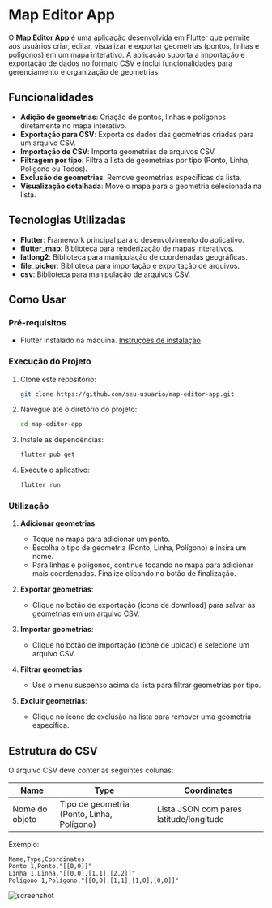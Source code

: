 # Map Editor App

O **Map Editor App** é uma aplicação desenvolvida em Flutter que permite aos usuários criar, editar, visualizar e exportar geometrias (pontos, linhas e polígonos) em um mapa interativo. A aplicação suporta a importação e exportação de dados no formato CSV e inclui funcionalidades para gerenciamento e organização de geometrias.

## Funcionalidades

- **Adição de geometrias**: Criação de pontos, linhas e polígonos diretamente no mapa interativo.
- **Exportação para CSV**: Exporta os dados das geometrias criadas para um arquivo CSV.
- **Importação de CSV**: Importa geometrias de arquivos CSV.
- **Filtragem por tipo**: Filtra a lista de geometrias por tipo (Ponto, Linha, Polígono ou Todos).
- **Exclusão de geometrias**: Remove geometrias específicas da lista.
- **Visualização detalhada**: Move o mapa para a geometria selecionada na lista.

## Tecnologias Utilizadas

- **Flutter**: Framework principal para o desenvolvimento do aplicativo.
- **flutter_map**: Biblioteca para renderização de mapas interativos.
- **latlong2**: Biblioteca para manipulação de coordenadas geográficas.
- **file_picker**: Biblioteca para importação e exportação de arquivos.
- **csv**: Biblioteca para manipulação de arquivos CSV.

## Como Usar

### Pré-requisitos

- Flutter instalado na máquina. [Instruções de instalação](https://flutter.dev/docs/get-started/install)

### Execução do Projeto

1. Clone este repositório:
   ```bash
   git clone https://github.com/seu-usuario/map-editor-app.git
   ```

2. Navegue até o diretório do projeto:
   ```bash
   cd map-editor-app
   ```

3. Instale as dependências:
   ```bash
   flutter pub get
   ```

4. Execute o aplicativo:
   ```bash
   flutter run
   ```

### Utilização

1. **Adicionar geometrias**:
   - Toque no mapa para adicionar um ponto.
   - Escolha o tipo de geometria (Ponto, Linha, Polígono) e insira um nome.
   - Para linhas e polígonos, continue tocando no mapa para adicionar mais coordenadas. Finalize clicando no botão de finalização.

2. **Exportar geometrias**:
   - Clique no botão de exportação (ícone de download) para salvar as geometrias em um arquivo CSV.

3. **Importar geometrias**:
   - Clique no botão de importação (ícone de upload) e selecione um arquivo CSV.

4. **Filtrar geometrias**:
   - Use o menu suspenso acima da lista para filtrar geometrias por tipo.

5. **Excluir geometrias**:
   - Clique no ícone de exclusão na lista para remover uma geometria específica.

## Estrutura do CSV

O arquivo CSV deve conter as seguintes colunas:

| Name       | Type       | Coordinates                                   |
|------------|------------|----------------------------------------------|
| Nome do objeto | Tipo de geometria (Ponto, Linha, Polígono) | Lista JSON com pares latitude/longitude |

Exemplo:
```csv
Name,Type,Coordinates
Ponto 1,Ponto,"[[0,0]]"
Linha 1,Linha,"[[0,0],[1,1],[2,2]]"
Polígono 1,Polígono,"[[0,0],[1,1],[1,0],[0,0]]"
```

![screenshot](https://cloud.screenpresso.com/LWZzsE9Lttus/geo_original.gif)

